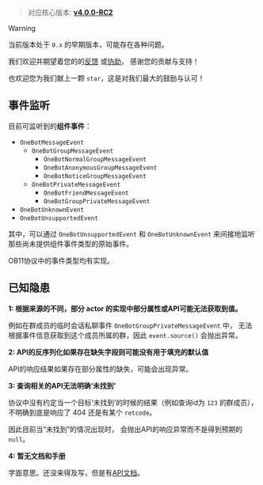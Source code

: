 > 对应核心版本: [**v4.0.0-RC2**](https://github.com/simple-robot/simpler-robot/releases/tag/v4.0.0-RC2)

> [!warning]
> 当前版本处于 `0.x` 的早期版本，可能存在各种问题。

我们欢迎并期望着您的的[反馈](https://github.com/simple-robot/simbot-component-onebot/issues)
或[协助](https://github.com/simple-robot/simbot-component-onebot/pulls)，
感谢您的贡献与支持！

也欢迎您为我们献上一颗 `star`，这是对我们最大的鼓励与认可！

## 事件监听

目前可监听到的**组件事件**：

- `OneBotMessageEvent`
    - `OneBotGroupMessageEvent`
        - `OneBotNormalGroupMessageEvent`
        - `OneBotAnonymousGroupMessageEvent`
        - `OneBotNoticeGroupMessageEvent`
    - `OneBotPrivateMessageEvent`
        - `OneBotFriendMessageEvent`
        - `OneBotGroupPrivateMessageEvent`
- `OneBotUnknownEvent`
- `OneBotUnsupportedEvent`

其中，可以通过 `OneBotUnsupportedEvent` 和 `OneBotUnknownEvent`
来间接地监听那些尚未提供组件事件类型的原始事件。

OB11协议中的事件类型均有实现。

## 已知隐患

**1: 根据来源的不同，部分 actor 的实现中部分属性或API可能无法获取到值。**

例如在群成员的临时会话私聊事件 `OneBotGroupPrivateMessageEvent` 中，
无法根据事件信息获取到这个成员所属的群，因此 `event.source()` 会抛出异常。

**2: API的反序列化如果存在缺失字段则可能没有用于填充的默认值**

API的响应结果如果存在部分属性的缺失，可能会出现异常。

**3: 查询相关的API无法明确‘未找到’**

协议中没有约定当一个目标‘未找到’的时候的结果（例如查询id为 `123` 的群成员），
不明确到底是响应了 404 还是有某个 `retcode`。

因此目前当“未找到”的情况出现时，
会抛出API的响应异常而不是得到预期的 `null`。

**4: 暂无文档和手册**

字面意思。还没来得及写，但是有[API文档](https://docs.simbot.forte.love)。
